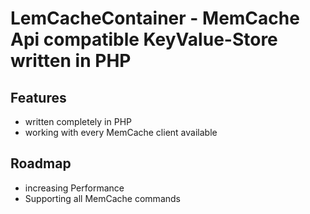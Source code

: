 # LemCacheContainer - MemCache Api compatible KeyValue-Store written in PHP


## Features
* written completely in PHP
* working with every MemCache client available

## Roadmap
* increasing Performance
* Supporting all MemCache commands